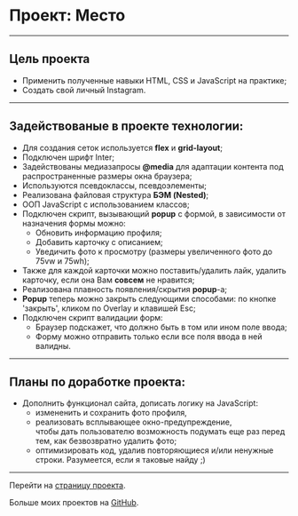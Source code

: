 # Проект: Место

---

## Цель проекта

- Применить полученные навыки HTML, CSS и JavaScript на практике;
- Создать свой личный Instagram.

---

## Задействованые в проекте технологии:

- Для создания сеток используется **flex** и **grid-layout**;
- Подключен шрифт Inter;
- Задействованы медиазапросы **@media** для адаптации контента под распространенные размеры окна браузера;
- Используются псевдоклассы, псевдоэлементы;
- Реализована файловая структура **БЭМ (Nested)**;
- ООП JavaScript с использованием классов;
- Подключен скрипт, вызывающий **popup** с формой, в зависимости от назначения формы можно:
  - Обновить информацию профиля;
  - Добавить карточку с описанием;
  - Уведичить фото к просмотру (размеры увеличенного фото до 75vw и 75wh);
- Также для каждой карточки можно поставить/удалить лайк, удалить карточку, если она Вам **совсем** не нравится;
- Реализована плавность появления/скрытия **popup**-а;
- **Popup** теперь можно закрыть следующими способами: по кнопке 'закрыть', кликом по Overlay и клавишей Esc;
- Подключен скрипт валидации форм:
    - Браузер подскажет, что должно быть в том или ином поле ввода;
    - Форму можно отправить только если все поля ввода в ней валидны.

---

## Планы по доработке проекта:

- Дополнить функционал сайта, дописать логику на JavaScript:
  - измененить и сохранить фото профиля,
  - реализовать всплывающее окно-предупреждение,   
    чтобы дать пользователю возможность подумать еще раз перед тем, как безвозвратно удалить фото;
  - оптимизировать код, удалив повторяющиеся и/или ненужные строки. Разумеется, если я таковые найду ;)

---

Перейти на [страницу проекта](https://sergeyladorski.github.io/mesto/).

Больше моих проектов на [GitHub](https://github.com/sergeyladorski).
